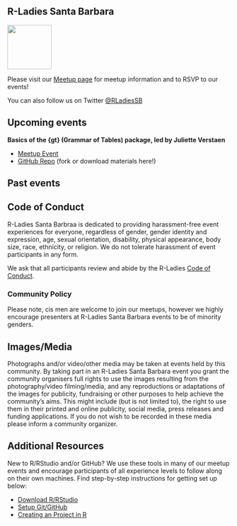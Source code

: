 ## R-Ladies Santa Barbara

 <img src="https://pbs.twimg.com/media/DsevCOkUwAAEFZU?format=jpg&name=medium" width="100" height="100">

Please visit our [Meetup page](https://www.meetup.com/rladies-santa-barbara/) for meetup information and to RSVP to our events!

You can also follow us on Twitter [@RLadiesSB](https://twitter.com/rladiessb?lang=en)

## Upcoming events

**Basics of the {gt} (Grammar of Tables) package, led by Juliette Verstaen**
   * [Meetup Event](https://www.meetup.com/rladies-santa-barbara/events/274628867/)
   * [GitHub Repo](https://github.com/j-verstaen/gt_workshop_SB_R_Ladies) (fork or download materials here!)

## Past events



## Code of Conduct

R-Ladies Santa Barbraa is dedicated to providing harassment-free event experiences for everyone, regardless of gender, gender identity and expression, age, sexual orientation, disability, physical appearance, body size, race, ethnicity, or religion. We do not tolerate harassment of event participants in any form.

We ask that all participants review and abide by the R-Ladies [Code of Conduct](https://github.com/rladies/.github/blob/master/CODE_OF_CONDUCT.md).

### Community Policy

Please note, cis men are welcome to join our meetups, however we highly encourage presenters at R-Ladies Santa Barbara events to be of minority genders.

## Images/Media

Photographs and/or video/other media may be taken at events held by this community. By taking part in an R-Ladies Santa Barbara event you grant the community organisers full rights to use the images resulting from the photography/video filming/media, and any reproductions or adaptations of the images for publicity, fundraising or other purposes to help achieve the community’s aims. This might include (but is not limited to), the right to use them in their printed and online publicity, social media, press releases and funding applications. If you do not wish to be recorded in these media please inform a community organizer.

## Additional Resources

New to R/RStudio and/or GitHub? We use these tools in many of our meetup events and encourage participants of all experience levels to follow along on their own machines. Find step-by-step instructions for getting set up below:

   * [Download R/RStudio](https://docs.google.com/document/d/1KLYC_GcDLYeczSjJmZ5h4y525XILJbbL6r2-MxGCdtw/edit?usp=sharing)
   * [Setup Git/GitHub](https://docs.google.com/document/d/1AQ4zAYxPHOObq-snnnRtEdwCC8TwIJsTHwpaKyvEyoA/edit?usp=sharing)
   * [Creating an Project in R]()
   
   

